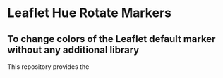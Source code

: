 # Leaflet Hue Rotate Markers
## To change colors of the Leaflet default marker without any additional library

This repository provides the <style> definition that changes the color of Leaflet markers with the following parameter:
  - hue-rotate(deg)
  - brightness(%)
  - saturate(%)

The resultant colors match the colors displayed in the map legend, which uses the names of HTML color names that are supported by all browsers (https://www.w3schools.com/colors/colors_names.asp). 
  
Leaflet: https://leafletjs.com/

W3 Schools HTML Color Names: https://www.w3schools.com/colors/colors_names.asp
